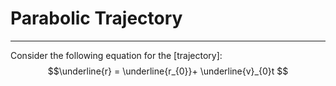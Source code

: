 # Parabolic Trajectory
---

Consider the following equation for the [trajectory]: 
$$\underline{r} = \underline{r_{0}}+ \underline{v}_{0}t $$

